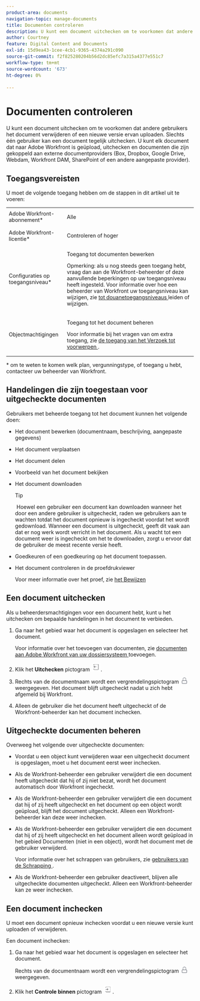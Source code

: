 ```yaml
---
product-area: documents
navigation-topic: manage-documents
title: Documenten controleren
description: U kunt een document uitchecken om te voorkomen dat andere gebruikers het document verwijderen of een nieuwe versie ervan uploaden. Slechts één gebruiker kan een document tegelijk uitchecken. U kunt elk document dat naar Adobe Workfront is geüpload, uitchecken en documenten die zijn gekoppeld aan externe documentproviders (Box, Dropbox, Google Drive, Webdam, Workfront DAM, SharePoint of een andere aangepaste provider).
author: Courtney
feature: Digital Content and Documents
exl-id: 15d9ea43-1cee-4cb1-9365-4374a291c090
source-git-commit: f2f825280204b56d2dc85efc7a315a4377e551c7
workflow-type: tm+mt
source-wordcount: '673'
ht-degree: 0%

---
```


# Documenten controleren

U kunt een document uitchecken om te voorkomen dat andere gebruikers het document verwijderen of een nieuwe versie ervan uploaden. Slechts één gebruiker kan een document tegelijk uitchecken. U kunt elk document dat naar Adobe Workfront is geüpload, uitchecken en documenten die zijn gekoppeld aan externe documentproviders (Box, Dropbox, Google Drive, Webdam, Workfront DAM, SharePoint of een andere aangepaste provider). 

## Toegangsvereisten

U moet de volgende toegang hebben om de stappen in dit artikel uit te voeren:

<table style="table-layout:auto"> 
 <col> 
 <col> 
 <tbody> 
  <tr> 
   <td role="rowheader">Adobe Workfront-abonnement*</td> 
   <td> <p>Alle</p> </td> 
  </tr> 
  <tr> 
   <td role="rowheader">Adobe Workfront-licentie*</td> 
   <td> <p>Controleren of hoger</p> </td> 
  </tr> 
  <tr> 
   <td role="rowheader">Configuraties op toegangsniveau*</td> 
   <td> <p>Toegang tot documenten bewerken</p> <p>Opmerking: als u nog steeds geen toegang hebt, vraag dan aan de Workfront-beheerder of deze aanvullende beperkingen op uw toegangsniveau heeft ingesteld. Voor informatie over hoe een beheerder van Workfront uw toegangsniveau kan wijzigen, zie <a href="../../administration-and-setup/add-users/configure-and-grant-access/create-modify-access-levels.md" class="MCXref xref"> tot douanetoegangsniveaus </a> leiden of wijzigen.</p> </td> 
  </tr> 
  <tr> 
   <td role="rowheader">Objectmachtigingen</td> 
   <td> <p>Toegang tot het document beheren</p> <p>Voor informatie bij het vragen van om extra toegang, zie <a href="../../workfront-basics/grant-and-request-access-to-objects/request-access.md" class="MCXref xref"> de toegang van het Verzoek tot voorwerpen </a>.</p> </td> 
  </tr> 
 </tbody> 
</table>

&#42; om te weten te komen welk plan, vergunningstype, of toegang u hebt, contacteer uw beheerder van Workfront.

## Handelingen die zijn toegestaan voor uitgecheckte documenten

Gebruikers met beheerde toegang tot het document kunnen het volgende doen:

* Het document bewerken (documentnaam, beschrijving, aangepaste gegevens)
* Het document verplaatsen
* Het document delen
* Voorbeeld van het document bekijken
* Het document downloaden

  >[!TIP]
  >
  > Hoewel een gebruiker een document kan downloaden wanneer het door een andere gebruiker is uitgecheckt, raden we gebruikers aan te wachten totdat het document opnieuw is ingecheckt voordat het wordt gedownload. Wanneer een document is uitgecheckt, geeft dit vaak aan dat er nog werk wordt verricht in het document. Als u wacht tot een document weer is ingecheckt om het te downloaden, zorgt u ervoor dat de gebruiker de meest recente versie heeft.

* Goedkeuren of een goedkeuring op het document toepassen.
* Het document controleren in de proefdrukviewer

  Voor meer informatie over het proef, zie [ het Bewijzen ](../../review-and-approve-work/proofing/proofing.md)

## Een document uitchecken

Als u beheerdersmachtigingen voor een document hebt, kunt u het uitchecken om bepaalde handelingen in het document te verbieden. 

1. Ga naar het gebied waar het document is opgeslagen en selecteer het document. 

   Voor informatie over het toevoegen van documenten, zie [ documenten aan Adobe Workfront van uw dossiersysteem ](../../documents/adding-documents-to-workfront/add-documents-from-file-system.md) toevoegen.

1. Klik het **Uitchecken** pictogram ![](assets/check-out-25x23.png).

1. Rechts van de documentnaam wordt een vergrendelingspictogram ![](assets/lock-icon-locked-qs.png) weergegeven. Het document blijft uitgecheckt nadat u zich hebt afgemeld bij Workfront.
1. Alleen de gebruiker die het document heeft uitgecheckt of de Workfront-beheerder kan het document inchecken.

## Uitgecheckte documenten beheren

Overweeg het volgende over uitgecheckte documenten:

* Voordat u een object kunt verwijderen waar een uitgecheckt document is opgeslagen, moet u het document eerst weer inchecken. 
* Als de Workfront-beheerder een gebruiker verwijdert die een document heeft uitgecheckt dat hij of zij niet bezat, wordt het document automatisch door Workfront ingecheckt.
* Als de Workfront-beheerder een gebruiker verwijdert die een document dat hij of zij heeft uitgecheckt en het document op een object wordt geüpload, blijft het document uitgecheckt. Alleen een Workfront-beheerder kan deze weer inchecken.
* Als de Workfront-beheerder een gebruiker verwijdert die een document dat hij of zij heeft uitgecheckt en het document alleen wordt geüpload in het gebied Documenten (niet in een object), wordt het document met de gebruiker verwijderd.

  Voor informatie over het schrappen van gebruikers, zie [ gebruikers van de Schrapping ](../../administration-and-setup/add-users/create-and-manage-users/delete-a-user.md).

* Als de Workfront-beheerder een gebruiker deactiveert, blijven alle uitgecheckte documenten uitgecheckt. Alleen een Workfront-beheerder kan ze weer inchecken. 

## Een document inchecken

U moet een document opnieuw inchecken voordat u een nieuwe versie kunt uploaden of verwijderen. 

Een document inchecken:

1. Ga naar het gebied waar het document is opgeslagen en selecteer het document. 

   Rechts van de documentnaam wordt een vergrendelingspictogram ![](assets/lock-icon-locked-qs.png) weergegeven.

1. Klik het **Controle binnen** pictogram ![](assets/check-in-25x22.png).
